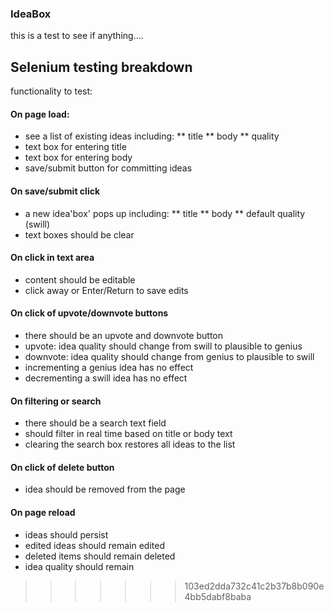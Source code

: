 ### IdeaBox

this is a test to see if anything....
## Selenium testing breakdown

functionality to test:

#### On page load:
* see a list of existing ideas including:
** title
** body
** quality
* text box for entering title
* text box for entering body
* save/submit button for committing ideas

#### On save/submit click
* a new idea'box' pops up including:
** title
** body
** default quality (swill)
* text boxes should be clear

#### On click in text area
* content should be editable
* click away or Enter/Return to save 	edits

#### On click of upvote/downvote buttons
* there should be an upvote and downvote button
* upvote: idea quality should change from swill to plausible to genius
* downvote: idea quality should change from genius to plausible to swill
* incrementing a genius idea has no effect
* decrementing a swill idea has no effect

#### On filtering or search
* there should be a search text field
* should filter in real time based on title or body text
* clearing the search box restores all ideas to the list

#### On click of delete button
* idea should be removed from the page

#### On page reload
* ideas should persist
* edited ideas should remain edited
* deleted items should remain deleted
* idea quality should remain
>>>>>>> 103ed2dda732c41c2b37b8b090e4bb5dabf8baba
